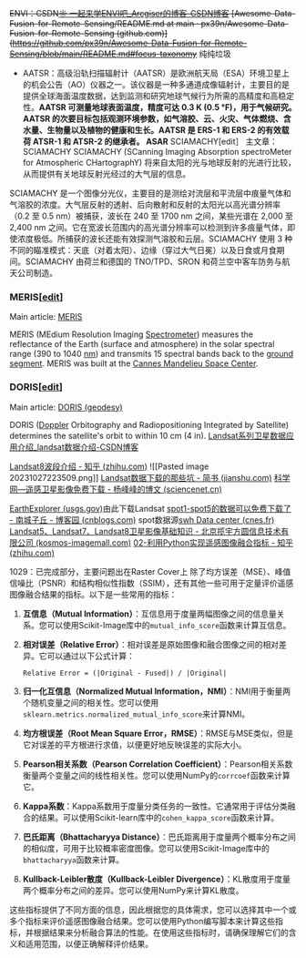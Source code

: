 ~~ENVI：CSDN[☼ 一起来学ENVI吧_Arcgiser的博客-CSDN博客](https://blog.csdn.net/weixin_43626557/category_9637611.html)
[Awesome-Data-Fusion-for-Remote-Sensing/README.md at main · px39n/Awesome-Data-Fusion-for-Remote-Sensing (github.com)](https://github.com/px39n/Awesome-Data-Fusion-for-Remote-Sensing/blob/main/README.md#focus-taxonomy~~
纯纯垃圾
* AATSR：高级沿轨扫描辐射计（AATSR）是欧洲航天局（ESA）环境卫星上的机会公告（AO）仪器之一。该仪器是一种多通道成像辐射计，主要目的是提供全球海面温度数据，达到监测和研究地球气候行为所需的高精度和高稳定性。**AATSR 可测量地球表面温度，精度可达 0.3 K (0.5 °F)，用于气候研究。AATSR 的次要目标包括观测环境参数，如气溶胶、云、火灾、气体燃烧、含水量、生物量以及植物的健康和生长。AATSR 是 ERS-1 和 ERS-2 的有效载荷 ATSR-1 和 ATSR-2 的继承者。
ASAR**
SCIAMACHY[edit］
主文章：SCIAMACHY
SCIAMACHY (SCanning Imaging Absorption spectroMeter for Atmospheric CHartographY) 将来自太阳的光与地球反射的光进行比较，从而提供有关地球反射光经过的大气层的信息。

SCIAMACHY 是一个图像分光仪，主要目的是测绘对流层和平流层中痕量气体和气溶胶的浓度。大气层反射的透射、后向散射和反射的太阳光以高光谱分辨率（0.2 至 0.5 nm）被捕获，波长在 240 至 1700 nm 之间，某些光谱在 2,000 至 2,400 nm 之间。它在宽波长范围内的高光谱分辨率可以检测到许多痕量气体，即使浓度极低。所捕获的波长还能有效探测气溶胶和云层。SCIAMACHY 使用 3 种不同的瞄准模式：天底（对着太阳）、边缘（穿过大气日冕）以及日食或月食期间。SCIAMACHY 由荷兰和德国的 TNO/TPD、SRON 和荷兰空中客车防务与航天公司制造。
### MERIS[[edit](https://en.wikipedia.org/w/index.php?title=Envisat&action=edit&section=7 "Edit section: MERIS")]

Main article: [MERIS](https://en.wikipedia.org/wiki/MERIS "MERIS")

MERIS (MEdium Resolution Imaging [Spectrometer](https://en.wikipedia.org/wiki/Spectrometer "Spectrometer")) measures the reflectance of the Earth (surface and atmosphere) in the solar spectral range (390 to 1040 [nm](https://en.wikipedia.org/wiki/Nanometre "Nanometre")) and transmits 15 spectral bands back to the [ground segment](https://en.wikipedia.org/wiki/Ground_segment "Ground segment"). MERIS was built at the [Cannes Mandelieu Space Center](https://en.wikipedia.org/wiki/Cannes_Mandelieu_Space_Center "Cannes Mandelieu Space Center").
### DORIS[[edit](https://en.wikipedia.org/w/index.php?title=Envisat&action=edit&section=11 "Edit section: DORIS")]

Main article: [DORIS (geodesy)](https://en.wikipedia.org/wiki/DORIS_(geodesy) "DORIS (geodesy)")

DORIS ([Doppler](https://en.wikipedia.org/wiki/Doppler_effect "Doppler effect") Orbitography and Radiopositioning Integrated by Satellite) determines the satellite's orbit to within 10 cm (4 in).
[Landsat系列卫星数据应用介绍_landsat数据介绍-CSDN博客](https://blog.csdn.net/yanggiser/article/details/104299892)

[Landsat8波段介绍 - 知乎 (zhihu.com)](https://zhuanlan.zhihu.com/p/133251982)
![[Pasted image 20231027223509.png]]
[Landsat数据下载的那些坑 - 简书 (jianshu.com)](https://www.jianshu.com/p/e83aeaf5e1cf)
[科学网—遥感卫星影像免费下载 - 杨峰峰的博文 (sciencenet.cn)](https://blog.sciencenet.cn/home.php?mod=space&uid=2637373&do=blog&id=971402)

[EarthExplorer (usgs.gov)](https://earthexplorer.usgs.gov/)由此下载Landsat
[spot1-spot5的数据可以免费下载了 - 南城子丘 - 博客园 (cnblogs.com)](https://www.cnblogs.com/akii/p/15630081.html)
spot数据源[swh Data center (cnes.fr)](https://regards.cnes.fr/user/swh/modules/58?d=URN%3AAIP%3ADATA%3Aswh%3A35f0fe9a-5e04-3224-8157-a147204beede%3AV1&eds=PARAMETERS&mmv=MODE_2D&mss=%5B%7B%22i%22%3A%22%5B58%2FMAIN_RESULTS%2F7%5D%5Bproperties.PlatformName%5D%5B2%3A0%5D%22%2C%22s%22%3A%7B%22error%22%3Afalse%2C%22searchText%22%3A%22SPOT5%22%7D%2C%22r%22%3A%7B%22q%22%3A%22properties.PlatformName%3A%5C%22SPOT5%5C%22%22%7D%7D%2C%7B%22i%22%3A%22%5B58%2FMAIN_RESULTS%2F6%5D%5Bproperties.DataDate%2Fproperties.DataDate%5D%5B2%3A3%5D%22%2C%22s%22%3A%7B%22error%22%3Afalse%2C%22time1%22%3Anull%2C%22time2%22%3A1024617599000%7D%2C%22r%22%3A%7B%22q%22%3A%22properties.DataDate%3A%5B%2A+TO+2002-06-20T23%3A59%3A59.000Z%5D%22%7D%7D%5D&rd=TABLE&rt=DATA&t=DESCRIPTION)
[Landsat5、Landsat7、Landsat8卫星影像基础知识 - 北京揽宇方圆信息技术有限公司 (kosmos-imagemall.com)](http://www.kosmos-imagemall.com/?m=wap&a=show&catid=73&typeid=4&id=3844)
[02-利用Python实现遥感图像融合指标 - 知乎 (zhihu.com)](https://zhuanlan.zhihu.com/p/136013000)

1029：已完成部分，主要问题出在Raster Cover上
除了均方误差（MSE）、峰值信噪比（PSNR）和结构相似性指数（SSIM），还有其他一些可用于定量评价遥感图像融合结果的指标。以下是一些常用的指标：

1. **互信息（Mutual Information）**：互信息用于度量两幅图像之间的信息量关系。您可以使用Scikit-Image库中的`mutual_info_score`函数来计算互信息。

2. **相对误差（Relative Error）**：相对误差是原始图像和融合图像之间的相对差异。它可以通过以下公式计算：

   ```
   Relative Error = (|Original - Fused|) / |Original|
   ```

3. **归一化互信息（Normalized Mutual Information，NMI）**：NMI用于衡量两个随机变量之间的相关性。您可以使用`sklearn.metrics.normalized_mutual_info_score`来计算NMI。

4. **均方根误差（Root Mean Square Error，RMSE）**：RMSE与MSE类似，但是它对误差的平方根进行求值，以便更好地反映误差的实际大小。

5. **Pearson相关系数（Pearson Correlation Coefficient）**：Pearson相关系数衡量两个变量之间的线性相关性。您可以使用NumPy的`corrcoef`函数来计算它。

6. **Kappa系数**：Kappa系数用于度量分类任务的一致性。它通常用于评估分类融合的结果。可以使用Scikit-learn库中的`cohen_kappa_score`函数来计算。

7. **巴氏距离（Bhattacharyya Distance）**：巴氏距离用于度量两个概率分布之间的相似度，可用于比较概率密度图像。您可以使用Scikit-Image库中的`bhattacharyya`函数来计算。

8. **Kullback-Leibler散度（Kullback-Leibler Divergence）**：KL散度用于度量两个概率分布之间的差异。您可以使用NumPy来计算KL散度。

这些指标提供了不同方面的信息，因此根据您的具体需求，您可以选择其中一个或多个指标来评价遥感图像融合结果。您可以使用Python编写脚本来计算这些指标，并根据结果来分析融合算法的性能。在使用这些指标时，请确保理解它们的含义和适用范围，以便正确解释评价结果。

